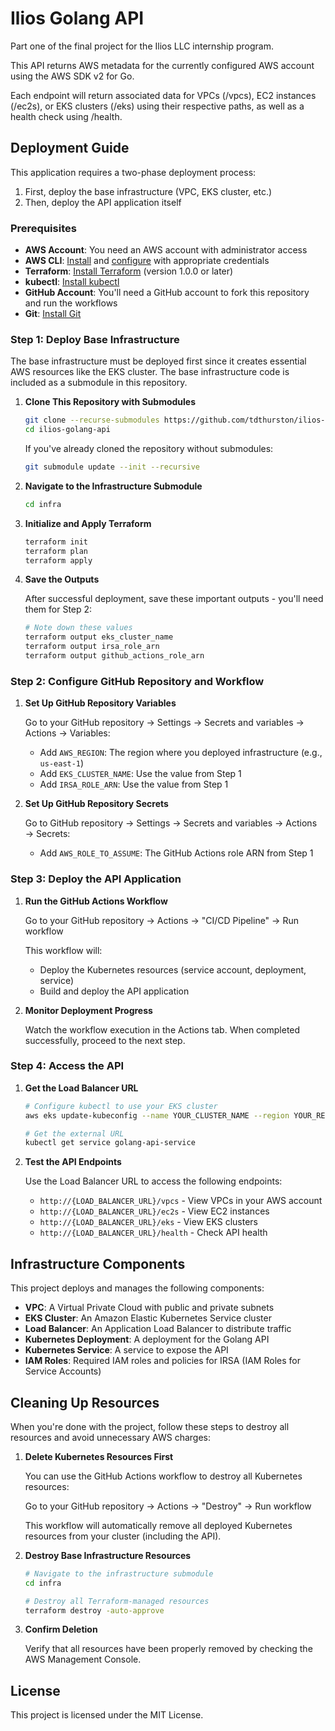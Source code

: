 # Ilios Golang API

Part one of the final project for the Ilios LLC internship program.

This API returns AWS metadata for the currently configured AWS account using the AWS SDK v2 for Go.

Each endpoint will return associated data for VPCs (/vpcs), EC2 instances (/ec2s), or EKS clusters (/eks) using their respective paths, as well as a health check using /health.

## Deployment Guide

This application requires a two-phase deployment process:

1. First, deploy the base infrastructure (VPC, EKS cluster, etc.)
2. Then, deploy the API application itself

### Prerequisites

- **AWS Account**: You need an AWS account with administrator access
- **AWS CLI**: [Install](https://docs.aws.amazon.com/cli/latest/userguide/getting-started-install.html) and [configure](https://docs.aws.amazon.com/cli/latest/userguide/cli-configure-quickstart.html) with appropriate credentials
- **Terraform**: [Install Terraform](https://learn.hashicorp.com/tutorials/terraform/install-cli) (version 1.0.0 or later)
- **kubectl**: [Install kubectl](https://kubernetes.io/docs/tasks/tools/install-kubectl/)
- **GitHub Account**: You'll need a GitHub account to fork this repository and run the workflows
- **Git**: [Install Git](https://git-scm.com/book/en/v2/Getting-Started-Installing-Git)

### Step 1: Deploy Base Infrastructure

The base infrastructure must be deployed first since it creates essential AWS resources like the EKS cluster. The base infrastructure code is included as a submodule in this repository.

1. **Clone This Repository with Submodules**

   ```sh
   git clone --recurse-submodules https://github.com/tdthurston/ilios-golang-api.git
   cd ilios-golang-api
   ```

   If you've already cloned the repository without submodules:

   ```sh
   git submodule update --init --recursive
   ```

2. **Navigate to the Infrastructure Submodule**

   ```sh
   cd infra
   ```

3. **Initialize and Apply Terraform**

   ```sh
   terraform init
   terraform plan
   terraform apply
   ```

4. **Save the Outputs**

   After successful deployment, save these important outputs - you'll need them for Step 2:
   
   ```sh
   # Note down these values
   terraform output eks_cluster_name
   terraform output irsa_role_arn
   terraform output github_actions_role_arn
   ```

### Step 2: Configure GitHub Repository and Workflow

1. **Set Up GitHub Repository Variables**

   Go to your GitHub repository → Settings → Secrets and variables → Actions → Variables:
   
   - Add `AWS_REGION`: The region where you deployed infrastructure (e.g., `us-east-1`)
   - Add `EKS_CLUSTER_NAME`: Use the value from Step 1
   - Add `IRSA_ROLE_ARN`: Use the value from Step 1

2. **Set Up GitHub Repository Secrets**

   Go to GitHub repository → Settings → Secrets and variables → Actions → Secrets:
   
   - Add `AWS_ROLE_TO_ASSUME`: The GitHub Actions role ARN from Step 1

### Step 3: Deploy the API Application

1. **Run the GitHub Actions Workflow**

   Go to your GitHub repository → Actions → "CI/CD Pipeline" → Run workflow

   This workflow will:
   - Deploy the Kubernetes resources (service account, deployment, service)
   - Build and deploy the API application

2. **Monitor Deployment Progress**

   Watch the workflow execution in the Actions tab. When completed successfully, proceed to the next step.

### Step 4: Access the API

1. **Get the Load Balancer URL**

   ```sh
   # Configure kubectl to use your EKS cluster
   aws eks update-kubeconfig --name YOUR_CLUSTER_NAME --region YOUR_REGION
   
   # Get the external URL
   kubectl get service golang-api-service
   ```

2. **Test the API Endpoints**

   Use the Load Balancer URL to access the following endpoints:
   
   - `http://{LOAD_BALANCER_URL}/vpcs` - View VPCs in your AWS account
   - `http://{LOAD_BALANCER_URL}/ec2s` - View EC2 instances
   - `http://{LOAD_BALANCER_URL}/eks` - View EKS clusters
   - `http://{LOAD_BALANCER_URL}/health` - Check API health

## Infrastructure Components

This project deploys and manages the following components:

- **VPC**: A Virtual Private Cloud with public and private subnets
- **EKS Cluster**: An Amazon Elastic Kubernetes Service cluster
- **Load Balancer**: An Application Load Balancer to distribute traffic
- **Kubernetes Deployment**: A deployment for the Golang API
- **Kubernetes Service**: A service to expose the API
- **IAM Roles**: Required IAM roles and policies for IRSA (IAM Roles for Service Accounts)

## Cleaning Up Resources

When you're done with the project, follow these steps to destroy all resources and avoid unnecessary AWS charges:

1. **Delete Kubernetes Resources First**

   You can use the GitHub Actions workflow to destroy all Kubernetes resources:

   Go to your GitHub repository → Actions → "Destroy" → Run workflow

   This workflow will automatically remove all deployed Kubernetes resources from your cluster (including the API).

2. **Destroy Base Infrastructure Resources**

   ```sh
   # Navigate to the infrastructure submodule
   cd infra
   
   # Destroy all Terraform-managed resources
   terraform destroy -auto-approve
   ```

3. **Confirm Deletion**

   Verify that all resources have been properly removed by checking the AWS Management Console.

## License

This project is licensed under the MIT License.